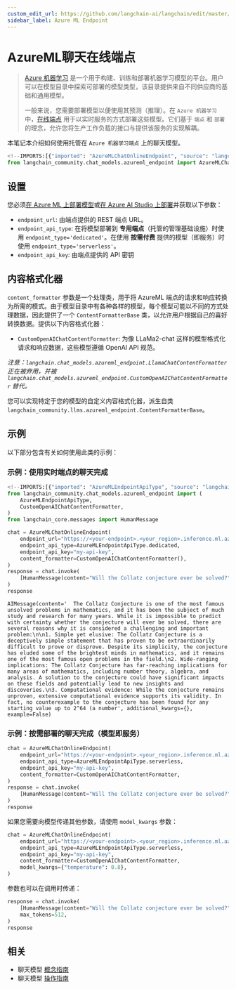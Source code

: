 ```yaml
---
custom_edit_url: https://github.com/langchain-ai/langchain/edit/master/docs/docs/integrations/chat/azureml_chat_endpoint.ipynb
sidebar_label: Azure ML Endpoint
---
```

# AzureML聊天在线端点

>[Azure 机器学习](https://azure.microsoft.com/en-us/products/machine-learning/) 是一个用于构建、训练和部署机器学习模型的平台。用户可以在模型目录中探索可部署的模型类型，该目录提供来自不同供应商的基础和通用模型。
>
>一般来说，您需要部署模型以便使用其预测（推理）。在 `Azure 机器学习` 中，[在线端点](https://learn.microsoft.com/en-us/azure/machine-learning/concept-endpoints) 用于以实时服务的方式部署这些模型。它们基于 `端点` 和 `部署` 的理念，允许您将生产工作负载的接口与提供该服务的实现解耦。

本笔记本介绍如何使用托管在 `Azure 机器学习端点` 上的聊天模型。


```python
<!--IMPORTS:[{"imported": "AzureMLChatOnlineEndpoint", "source": "langchain_community.chat_models.azureml_endpoint", "docs": "https://python.langchain.com/api_reference/community/chat_models/langchain_community.chat_models.azureml_endpoint.AzureMLChatOnlineEndpoint.html", "title": "AzureMLChatOnlineEndpoint"}]-->
from langchain_community.chat_models.azureml_endpoint import AzureMLChatOnlineEndpoint
```

## 设置

您必须[在 Azure ML 上部署模型](https://learn.microsoft.com/en-us/azure/machine-learning/how-to-use-foundation-models?view=azureml-api-2#deploying-foundation-models-to-endpoints-for-inferencing)或[在 Azure AI Studio 上部署](https://learn.microsoft.com/en-us/azure/ai-studio/how-to/deploy-models-open)并获取以下参数：

* `endpoint_url`: 由端点提供的 REST 端点 URL。
* `endpoint_api_type`: 在将模型部署到 **专用端点**（托管的管理基础设施）时使用 `endpoint_type='dedicated'`。在使用 **按需付费** 提供的模型（即服务）时使用 `endpoint_type='serverless'`。
* `endpoint_api_key`: 由端点提供的 API 密钥

## 内容格式化器

`content_formatter` 参数是一个处理类，用于将 AzureML 端点的请求和响应转换为所需的模式。由于模型目录中有各种各样的模型，每个模型可能以不同的方式处理数据，因此提供了一个 `ContentFormatterBase` 类，以允许用户根据自己的喜好转换数据。提供以下内容格式化器：

* `CustomOpenAIChatContentFormatter`: 为像 LLaMa2-chat 这样的模型格式化请求和响应数据，这些模型遵循 OpenAI API 规范。

*注意：`langchain.chat_models.azureml_endpoint.LlamaChatContentFormatter` 正在被弃用，并被 `langchain.chat_models.azureml_endpoint.CustomOpenAIChatContentFormatter` 替代。*

您可以实现特定于您的模型的自定义内容格式化器，派生自类 `langchain_community.llms.azureml_endpoint.ContentFormatterBase`。

## 示例

以下部分包含有关如何使用此类的示例：

### 示例：使用实时端点的聊天完成


```python
<!--IMPORTS:[{"imported": "AzureMLEndpointApiType", "source": "langchain_community.chat_models.azureml_endpoint", "docs": "https://python.langchain.com/api_reference/community/llms/langchain_community.llms.azureml_endpoint.AzureMLEndpointApiType.html", "title": "AzureMLChatOnlineEndpoint"}, {"imported": "CustomOpenAIChatContentFormatter", "source": "langchain_community.chat_models.azureml_endpoint", "docs": "https://python.langchain.com/api_reference/community/chat_models/langchain_community.chat_models.azureml_endpoint.CustomOpenAIChatContentFormatter.html", "title": "AzureMLChatOnlineEndpoint"}, {"imported": "HumanMessage", "source": "langchain_core.messages", "docs": "https://python.langchain.com/api_reference/core/messages/langchain_core.messages.human.HumanMessage.html", "title": "AzureMLChatOnlineEndpoint"}]-->
from langchain_community.chat_models.azureml_endpoint import (
    AzureMLEndpointApiType,
    CustomOpenAIChatContentFormatter,
)
from langchain_core.messages import HumanMessage

chat = AzureMLChatOnlineEndpoint(
    endpoint_url="https://<your-endpoint>.<your_region>.inference.ml.azure.com/score",
    endpoint_api_type=AzureMLEndpointApiType.dedicated,
    endpoint_api_key="my-api-key",
    content_formatter=CustomOpenAIChatContentFormatter(),
)
response = chat.invoke(
    [HumanMessage(content="Will the Collatz conjecture ever be solved?")]
)
response
```



```output
AIMessage(content='  The Collatz Conjecture is one of the most famous unsolved problems in mathematics, and it has been the subject of much study and research for many years. While it is impossible to predict with certainty whether the conjecture will ever be solved, there are several reasons why it is considered a challenging and important problem:\n\n1. Simple yet elusive: The Collatz Conjecture is a deceptively simple statement that has proven to be extraordinarily difficult to prove or disprove. Despite its simplicity, the conjecture has eluded some of the brightest minds in mathematics, and it remains one of the most famous open problems in the field.\n2. Wide-ranging implications: The Collatz Conjecture has far-reaching implications for many areas of mathematics, including number theory, algebra, and analysis. A solution to the conjecture could have significant impacts on these fields and potentially lead to new insights and discoveries.\n3. Computational evidence: While the conjecture remains unproven, extensive computational evidence supports its validity. In fact, no counterexample to the conjecture has been found for any starting value up to 2^64 (a number', additional_kwargs={}, example=False)
```


### 示例：按需部署的聊天完成（模型即服务）


```python
chat = AzureMLChatOnlineEndpoint(
    endpoint_url="https://<your-endpoint>.<your_region>.inference.ml.azure.com/v1/chat/completions",
    endpoint_api_type=AzureMLEndpointApiType.serverless,
    endpoint_api_key="my-api-key",
    content_formatter=CustomOpenAIChatContentFormatter,
)
response = chat.invoke(
    [HumanMessage(content="Will the Collatz conjecture ever be solved?")]
)
response
```

如果您需要向模型传递其他参数，请使用 `model_kwargs` 参数：


```python
chat = AzureMLChatOnlineEndpoint(
    endpoint_url="https://<your-endpoint>.<your_region>.inference.ml.azure.com/v1/chat/completions",
    endpoint_api_type=AzureMLEndpointApiType.serverless,
    endpoint_api_key="my-api-key",
    content_formatter=CustomOpenAIChatContentFormatter,
    model_kwargs={"temperature": 0.8},
)
```

参数也可以在调用时传递：


```python
response = chat.invoke(
    [HumanMessage(content="Will the Collatz conjecture ever be solved?")],
    max_tokens=512,
)
response
```


## 相关

- 聊天模型 [概念指南](/docs/concepts/#chat-models)
- 聊天模型 [操作指南](/docs/how_to/#chat-models)
